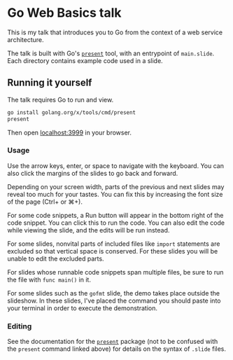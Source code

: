 # Go Web Basics talk

This is my talk that introduces you to Go from the context of a web service
architecture.

The talk is built with Go's [`present`][present-cmd] tool, with an entrypoint of
`main.slide`. Each directory contains example code used in a slide.

[present-cmd]: https://pkg.go.dev/golang.org/x/tools/cmd/present

## Running it yourself

The talk requires Go to run and view.

```sh
go install golang.org/x/tools/cmd/present
present
```

Then open [localhost:3999][localhost] in your browser.

[localhost]: http://localhost:3999

### Usage
Use the arrow keys, enter, or space to navigate with the keyboard. You can also
click the margins of the slides to go back and forward.

Depending on your screen width, parts of the previous and next slides may
reveal too much for your tastes. You can fix this by increasing the font size
of the page (Ctrl+ or ⌘+).

For some code snippets, a Run button will appear in the bottom right of the
code snippet. You can click this to run the code. You can also edit the code
while viewing the slide, and the edits will be run instead.

For some slides, nonvital parts of included files like `import` statements are
excluded so that vertical space is conserved. For these slides you will be
unable to edit the excluded parts.

For slides whose runnable code snippets span multiple files, be sure to run the
file with `func main()` in it.

For some slides such as the `gofmt` slide, the demo takes place outside the
slideshow. In these slides, I've placed the command you should paste into your
terminal in order to execute the demonstration.

### Editing
See the documentation for the [`present`][present-pkg] package (not to be
confused with the `present` command linked above) for details on the syntax of
`.slide` files.

[present-pkg]: https://pkg.go.dev/golang.org/x/tools/present
